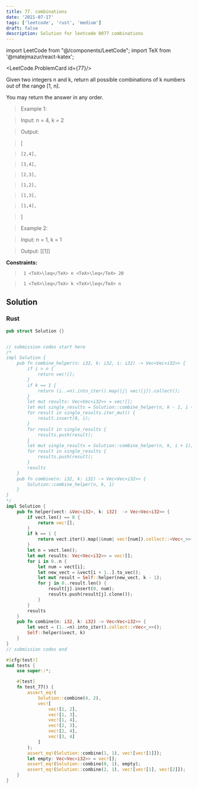 ```yaml
---
title: 77. combinations
date: '2021-07-17'
tags: ['leetcode', 'rust', 'medium']
draft: false
description: Solution for leetcode 0077 combinations
---
```

import LeetCode from "@/components/LeetCode";
import TeX from '@matejmazur/react-katex';

<LeetCode.ProblemCard id={77}/>
 

  Given two integers n and k, return all possible combinations of k numbers out of the range [1, n].

  You may return the answer in any order.

   

 >   Example 1:

  

 >   Input: n <TeX>=</TeX> 4, k <TeX>=</TeX> 2

 >   Output:

 >   [

 >     [2,4],

 >     [3,4],

 >     [2,3],

 >     [1,2],

 >     [1,3],

 >     [1,4],

 >   ]

  

 >   Example 2:

  

 >   Input: n <TeX>=</TeX> 1, k <TeX>=</TeX> 1

 >   Output: [[1]]

  

   

  **Constraints:**

  

 >   	1 <TeX>\leq</TeX> n <TeX>\leq</TeX> 20

 >   	1 <TeX>\leq</TeX> k <TeX>\leq</TeX> n


## Solution
### Rust
```rust
pub struct Solution {}


// submission codes start here
/*
impl Solution {
    pub fn combine_helper(n: i32, k: i32, i: i32) -> Vec<Vec<i32>> {
        if i > n {
            return vec![];
        }
        if k == 1 {
            return (i..=n).into_iter().map(|j| vec![j]).collect(); 
        }
        let mut results: Vec<Vec<i32>> = vec![];
        let mut single_results = Solution::combine_helper(n, k - 1, i + 1);
        for result in single_results.iter_mut() {
            result.insert(0, i);
        }
        for result in single_results {
            results.push(result);
        }
        let mut single_results = Solution::combine_helper(n, k, i + 1);
        for result in single_results {
            results.push(result);
        }
        results
    }
    pub fn combine(n: i32, k: i32) -> Vec<Vec<i32>> {
        Solution::combine_helper(n, k, 1)
    }
}
*/
impl Solution {
    pub fn helper(vect: &Vec<i32>, k: i32)  -> Vec<Vec<i32>> {
        if vect.len() == 0 {
            return vec![];
        }
        if k == 1 {
            return vect.iter().map(|&num| vec![num]).collect::<Vec<_>>();
        }
        let n = vect.len();
        let mut results: Vec<Vec<i32>> = vec![];
        for i in 0..n {
            let num = vect[i];
            let new_vect = &vect[i + 1..].to_vec();
            let mut result = Self::helper(new_vect, k - 1);
            for j in 0..result.len() {
                result[j].insert(0, num);
                results.push(result[j].clone());
            }
        }
        results
    }
    pub fn combine(n: i32, k: i32) -> Vec<Vec<i32>> {
        let vect = (1..=n).into_iter().collect::<Vec<_>>();
        Self::helper(&vect, k)
    }
}
// submission codes end

#[cfg(test)]
mod tests {
    use super::*;

    #[test]
    fn test_77() {
        assert_eq!(
            Solution::combine(4, 2),
            vec![
                vec![1, 2],
                vec![1, 3],
                vec![1, 4],
                vec![2, 3],
                vec![2, 4],
                vec![3, 4]
            ]
        );
        assert_eq!(Solution::combine(1, 1), vec![vec![1]]);
        let empty: Vec<Vec<i32>> = vec![];
        assert_eq!(Solution::combine(0, 1), empty);
        assert_eq!(Solution::combine(2, 1), vec![vec![1], vec![2]]);
    }
}

```
